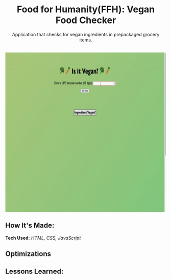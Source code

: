 <h1 align="center">Food for Humanity(FFH): Vegan Food Checker</h1>

<p align="center">Application that checks for vegan ingredients in prepackaged grocery items.</p>

<br />

<img width="800px" height="500px" align="center" alt="codewarsRepoReadme" src="assets/ezgif.com-gif-maker4 repo.gif">

<br />

<h2>How It's Made:</h2>

<strong>Tech Used:</strong> <em>HTML, CSS, JavaScript</em>

<p></p>

<h2>Optimizations</h2>

<p></p>

<h2>Lessons Learned:</h2>

<p></p>

